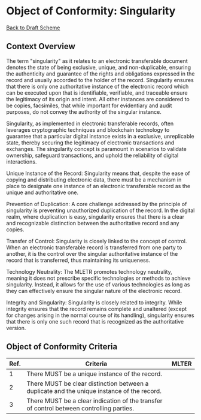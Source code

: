 # Object of Conformity: Singularity

[Back to Draft Scheme](./wgdraftscheme.md)

## Context Overview

The term "singularity" as it relates to an electronic transferable document denotes the state of being exclusive, unique, and non-duplicable, ensuring the authenticity and guarantee of the rights and obligations expressed in the record and usually accorded to the holder of the record. Singularity ensures that there is only one authoritative instance of the electronic record which can be executed upon that is identifiable, verifiable, and traceable ensure the legitimacy of its origin and intent. All other instances are considered to be copies, facsimiles, that while important for evidentiary and audit purposes, do not convey the authority of the singular instance.

Singularity, as implemented in electronic transferable records, often leverages cryptographic techniques and blockchain technology to guarantee that a particular digital instance exists in a exclusive, unreplicable state, thereby securing the legitimacy of electronic transactions and exchanges. The singularity concept is paramount in scenarios to validate ownership, safeguard transactions, and uphold the reliability of digital interactions.

Unique Instance of the Record: Singularity means that, despite the ease of copying and distributing electronic data, there must be a mechanism in place to designate one instance of an electronic transferable record as the unique and authoritative one.

Prevention of Duplication: A core challenge addressed by the principle of singularity is preventing unauthorized duplication of the record. In the digital realm, where duplication is easy, singularity ensures that there is a clear and recognizable distinction between the authoritative record and any copies.

Transfer of Control: Singularity is closely linked to the concept of control. When an electronic transferable record is transferred from one party to another, it is the control over the singular authoritative instance of the record that is transferred, thus maintaining its uniqueness.

Technology Neutrality: The MLETR promotes technology neutrality, meaning it does not prescribe specific technologies or methods to achieve singularity. Instead, it allows for the use of various technologies as long as they can effectively ensure the singular nature of the electronic record.

Integrity and Singularity: Singularity is closely related to integrity. While integrity ensures that the record remains complete and unaltered (except for changes arising in the normal course of its handling), singularity ensures that there is only one such record that is recognized as the authoritative version.

## Object of Conformity Criteria

|Ref.|Criteria|MLTER|
|---|---|---|
|1|There MUST be a unique instance of the record.||
|2|There MUST be clear distinction between a duplicate and the unique instance of the record.||
|3|There MUST be a clear indication of the transfer of control between controlling parties.||
